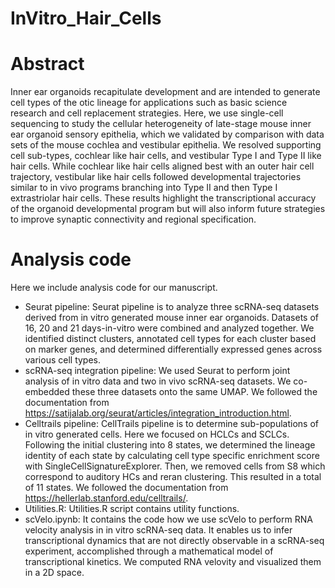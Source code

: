 # InVitro_Hair_Cells

Abstract
============================
Inner ear organoids recapitulate development and are intended to generate cell types of the otic lineage for applications such as basic science research and cell replacement strategies. Here, we use single-cell sequencing to study the cellular heterogeneity of late-stage mouse inner ear organoid sensory epithelia, which we validated by comparison with data sets of the mouse cochlea and vestibular epithelia. We resolved supporting cell sub-types, cochlear like hair cells, and vestibular Type I and Type II like hair cells.  While cochlear like hair cells aligned best with an outer hair cell trajectory, vestibular like hair cells followed developmental trajectories similar to in vivo programs branching into Type II and then Type I extrastriolar hair cells. These results highlight the transcriptional accuracy of the organoid developmental program but will also inform future strategies to improve synaptic connectivity and regional specification.

Analysis code
============================
Here we include analysis code for our manuscript.
* Seurat pipeline: Seurat pipeline is to analyze three scRNA-seq datasets derived from in vitro generated mouse inner ear organoids. Datasets of 16, 20 and 21 days-in-vitro were combined and analyzed together. We identified distinct clusters, annotated cell types for each cluster based on marker genes, and determined differentially expressed genes across various cell types.
* scRNA-seq integration pipeline: We used Seurat to perform joint analysis of in vitro data and two in vivo scRNA-seq datasets. We co-embedded these three datasets onto the same UMAP. We followed the documentation from https://satijalab.org/seurat/articles/integration_introduction.html.
* Celltrails pipeline: CellTrails pipeline is to determine sub-populations of in vitro generated cells. Here we focused on HCLCs and SCLCs. Following the initial clustering into 8 states, we determined the lineage identity of each state by calculating cell type specific enrichment score with SingleCellSignatureExplorer. Then, we removed cells from S8 which correspond to auditory HCs and reran clustering. This resulted in a total of 11 states. We followed the documentation from https://hellerlab.stanford.edu/celltrails/.
* Utilities.R: Utilities.R script contains utility functions.
* scVelo.ipynb: It contains the code how we use scVelo to perform RNA velocity analysis in in vitro scRNA-seq data. It enables us to infer transcriptional dynamics that are not directly observable in a scRNA-seq experiment, accomplished through a mathematical model of transcriptional kinetics. We computed RNA velovity and visualized them in a 2D space.
